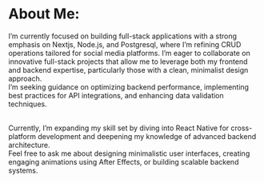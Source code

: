 # About Me:
I’m currently focused on building full-stack applications with a strong emphasis on Nextjs, Node.js, and Postgresql, where I’m refining CRUD operations tailored for social media platforms.
I’m eager to collaborate on innovative full-stack projects that allow me to leverage both my frontend and backend expertise, particularly those with a clean, minimalist design approach.<br>
I’m seeking guidance on optimizing backend performance, implementing best practices for API integrations, and enhancing data validation techniques.<br><br>

Currently, I’m expanding my skill set by diving into React Native for cross-platform development and deepening my knowledge of advanced backend architecture.<br>
Feel free to ask me about designing minimalistic user interfaces, creating engaging animations using After Effects, or building scalable backend systems.
